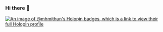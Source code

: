 ### Hi there 👋

<!--
**MHMITHUN/MHMITHUN** is a ✨ _special_ ✨ repository because its `README.md` (this file) appears on your GitHub profile.

Here are some ideas to get you started:

- 🔭 I’m currently working on ...
- 🌱 I’m currently learning ...
- 👯 I’m looking to collaborate on ...
- 🤔 I’m looking for help with ...
- 💬 Ask me about ...
- 📫 How to reach me: ...
- 😄 Pronouns: ...
- ⚡ Fun fact: ...
-->

[![An image of @mhmithun's Holopin badges, which is a link to view their full Holopin profile](https://holopin.me/mhmithun)](https://holopin.io/@mhmithun)

